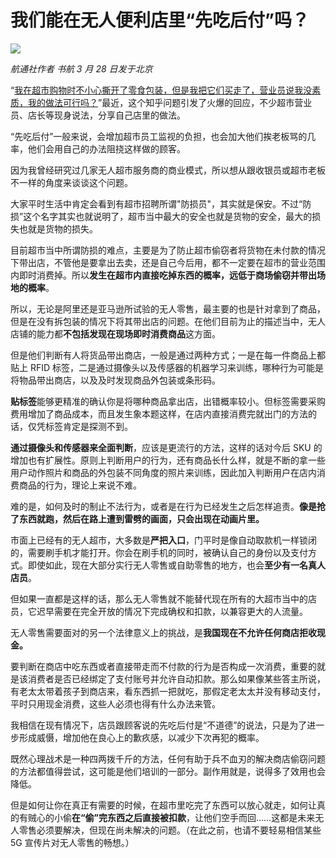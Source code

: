# 我们能在无人便利店里“先吃后付”吗？

![](http://ww1.sinaimg.cn/large/4b91f9d5gy1g1p9ccbz3xj20qo0hsb29.jpg)

*航通社作者 书航 3 月 28 日发于北京*

“[我在超市购物时不小心撕开了零食包装，但是我把它们买走了，营业员说我没素质，我的做法可行吗？](https://www.zhihu.com/question/311801377)”最近，这个知乎问题引发了火爆的回应，不少超市营业员、店长等现身说法，分享自己店里的做法。

“先吃后付”一般来说，会增加超市员工监视的负担，也会加大他们挨老板骂的几率，他们会用自己的办法阻挠这样做的顾客。

因为我曾经研究过几家无人超市服务商的商业模式，所以想从跟收银员或超市老板不一样的角度来谈谈这个问题。

大家平时生活中肯定会看到有超市招聘所谓"防损员"，其实就是保安。不过“防损”这个名字其实也就说明了，超市当中最大的安全也就是货物的安全，最大的损失也就是货物的损失。

目前超市当中所谓防损的难点，主要是为了防止超市偷窃者将货物在未付款的情况下带出店，不管他是要拿出去卖，还是自己今后用，都不一定要在超市的营业范围内即时消费掉。所以**发生在超市内直接吃掉东西的概率，远低于商场偷窃并带出场地的概率**。

所以，无论是阿里还是亚马逊所试验的无人零售，最主要的也是针对拿到了商品，但是在没有拆包装的情况下将其带出店的问题。在他们目前为止的描述当中，无人店铺的能力都**不包括发现在现场即时消费商品**这方面。

但是他们判断有人将货品带出商店，一般是通过两种方式；一是在每一件商品上都贴上 RFID 标签，二是通过摄像头以及传感器的机器学习来训练，哪种行为可能是将物品带出商店，以及及时发现商品外包装或条形码。

**贴标签**能够更精准的确认你是将哪种商品拿出店，出错概率较小。但标签需要采购费用增加了商品成本，而且发生象本题这样，在店内直接消费完就出门的方法的话，仅凭标签肯定是探测不到。

**通过摄像头和传感器来全面判断**，应该是更流行的方法，这样的话对今后 SKU 的增加也有扩展性。原则上判断用户的行为，还有商品长什么样，就是不断的拿一些用户动作照片和商品的外包装不同角度的照片来训练，因此加入判断用户在店内消费商品的行为，理论上来说不难。

难的是，如何及时的制止不法行为，或者是在行为已经发生之后怎样追责。**像是抢了东西就跑，然后在路上遭到雷劈的画面，只会出现在动画片里。**

市面上已经有的无人超市，大多数是**严把入口**，门平时是像自动取款机一样锁闭的，需要刷手机才能打开。你会在刷手机的同时，被确认自己的身份以及支付方式。即使如此，现在大部分实行无人零售或自助零售的地方，也会**至少有一名真人店员**。

但如果一直都是这样的话，那么无人零售就不能替代现在所有的大超市当中的店员，它迟早需要在完全开放的情况下完成确权和扣款，以兼容更大的人流量。

无人零售需要面对的另一个法律意义上的挑战，是**我国现在不允许任何商店拒收现金。**

要判断在商店中吃东西或者直接带走而不付款的行为是否构成一次消费，重要的就是该消费者是否已经绑定了支付账号并允许自动扣款。那么如果像某些答主所说，有老太太带着孩子到商店来，看东西抓一把就吃，那假定老太太并没有移动支付，平时只用现金消费，这些人必须也得有什么办法来管。

我相信在现有情况下，店员跟顾客说的先吃后付是“不道德”的说法，只是为了进一步形成威慑，增加他在良心上的歉疚感，以减少下次再犯的概率。

既然心理战术是一种四两拨千斤的方法，任何有助于兵不血刃的解决商店偷窃问题的方法都值得尝试，这可能是他们培训的一部分。副作用就是，说得多了效用也会降低。

但是如何让你在真正有需要的时候，在超市里吃完了东西可以放心就走，如何让真的有贼心的小偷**在“偷”完东西之后直接被扣款**，让他们空手而回……这都是未来无人零售必须要解决，但现在尚未解决的问题。（在此之前，也请不要轻易相信某些 5G 宣传片对无人零售的畅想。）